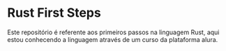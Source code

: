 # Rust First Steps

Este repositório é referente aos primeiros passos na linguagem Rust, aqui
estou conhecendo a linguagem através de um curso da plataforma alura.
